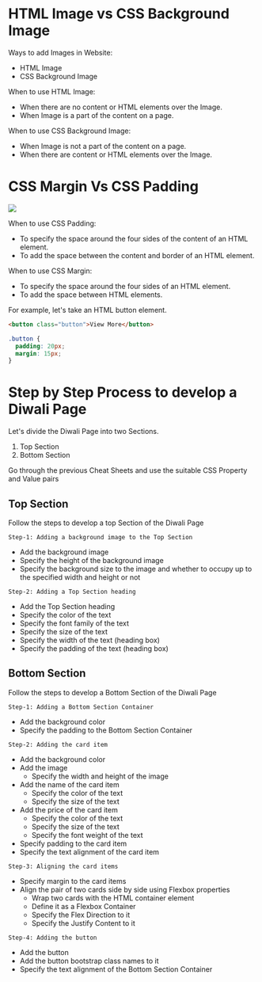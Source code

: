 # HTML Image vs CSS Background Image

Ways to add Images in Website:

- HTML Image
- CSS Background Image

When to use HTML Image:

- When there are no content or HTML elements over the Image.
- When Image is a part of the content on a page.

When to use CSS Background Image:

- When Image is not a part of the content on a page.
- When there are content or HTML elements over the Image.

# CSS Margin Vs CSS Padding

<img src="https://nkb-backend-media-static-tenxiitian.s3.ap-south-1.amazonaws.com/tenxiitian_prod/programs/Tech+Programs/frontend-content/ccbp/questions/static-websites/images/CSS-box-model-image-margin-padding.png"/>

When to use CSS Padding:

- To specify the space around the four sides of the content of an HTML element.
- To add the space between the content and border of an HTML element.

When to use CSS Margin:

- To specify the space around the four sides of an HTML element.
- To add the space between HTML elements.

For example, let's take an HTML button element.

```HTML
<button class="button">View More</button>
```

```CSS
.button {
  padding: 20px;
  margin: 15px;
}
```

# Step by Step Process to develop a Diwali Page

Let's divide the Diwali Page into two Sections.

1. Top Section
2. Bottom Section

Go through the previous Cheat Sheets and use the suitable CSS Property and Value pairs

## Top Section

Follow the steps to develop a top Section of the Diwali Page

`Step-1: Adding a background image to the Top Section`

- Add the background image
- Specify the height of the background image
- Specify the background size to the image and whether to occupy up to the specified width and height or not

`Step-2: Adding a Top Section heading`

- Add the Top Section heading
- Specify the color of the text
- Specify the font family of the text
- Specify the size of the text
- Specify the width of the text (heading box)
- Specify the padding of the text (heading box)

## Bottom Section

Follow the steps to develop a Bottom Section of the Diwali Page

`Step-1: Adding a Bottom Section Container`

- Add the background color
- Specify the padding to the Bottom Section Container

`Step-2: Adding the card item`

- Add the background color
- Add the image
  - Specify the width and height of the image
- Add the name of the card item
  - Specify the color of the text
  - Specify the size of the text
- Add the price of the card item
  - Specify the color of the text
  - Specify the size of the text
  - Specify the font weight of the text
- Specify padding to the card item
- Specify the text alignment of the card item

`Step-3: Aligning the card items`

- Specify margin to the card items
- Align the pair of two cards side by side using Flexbox properties
  - Wrap two cards with the HTML container element
  - Define it as a Flexbox Container
  - Specify the Flex Direction to it
  - Specify the Justify Content to it

`Step-4: Adding the button`

- Add the button
- Add the button bootstrap class names to it
- Specify the text alignment of the Bottom Section Container
